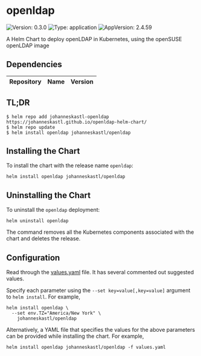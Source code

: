 # openldap

![Version: 0.3.0](https://img.shields.io/badge/Version-0.3.0-informational?style=flat-square) ![Type: application](https://img.shields.io/badge/Type-application-informational?style=flat-square) ![AppVersion: 2.4.59](https://img.shields.io/badge/AppVersion-2.4.59-informational?style=flat-square)

A Helm Chart to deploy openLDAP in Kubernetes, using the openSUSE openLDAP image

## Dependencies

| Repository | Name | Version |
|------------|------|---------|

## TL;DR
```console
$ helm repo add johanneskastl-openldap https://johanneskastl.github.io/openldap-helm-chart/
$ helm repo update
$ helm install openldap johanneskastl/openldap
```

## Installing the Chart
To install the chart with the release name `openldap`:
```console
helm install openldap johanneskastl/openldap
```

## Uninstalling the Chart
To uninstall the `openldap` deployment:
```console
helm uninstall openldap
```
The command removes all the Kubernetes components associated with the chart and deletes the release.

## Configuration

Read through the [values.yaml](./values.yaml) file. It has several commented out suggested values.

Specify each parameter using the `--set key=value[,key=value]` argument to `helm install`. For example,
```console
helm install openldap \
  --set env.TZ="America/New York" \
    johanneskastl/openldap
```

Alternatively, a YAML file that specifies the values for the above parameters can be provided while installing the chart.
For example,
```console
helm install openldap johanneskastl/openldap -f values.yaml
```

